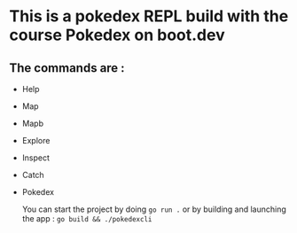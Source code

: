 # This is a pokedex REPL build with the course Pokedex on boot.dev

## The commands are : 

- Help
- Map
- Mapb
- Explore <name of the area>
- Inspect
- Catch <name of the pokemon>
- Pokedex

  You can start the project by doing `go run .` or by building and launching the app : `go build && ./pokedexcli`
